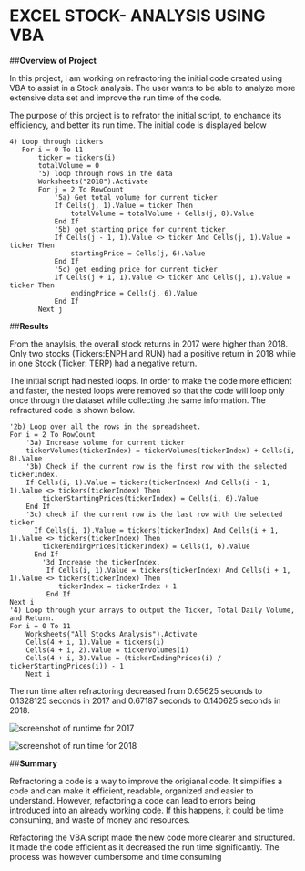 # **EXCEL STOCK- ANALYSIS USING VBA** 

##**Overview of Project**

In this project, i am working on refractoring the initial code created using VBA to assist in a Stock analysis. The user wants to be able to analyze more extensive data set and improve the run time of the code.  

The purpose of this project is to refrator the initial script, to enchance its efficiency, and better its run time. The initial code is displayed below

```
4) Loop through tickers   For i = 0 To 11       ticker = tickers(i)       totalVolume = 0       '5) loop through rows in the data       Worksheets("2018").Activate       For j = 2 To RowCount           '5a) Get total volume for current ticker           If Cells(j, 1).Value = ticker Then               totalVolume = totalVolume + Cells(j, 8).Value           End If           '5b) get starting price for current ticker           If Cells(j - 1, 1).Value <> ticker And Cells(j, 1).Value = ticker Then               startingPrice = Cells(j, 6).Value           End If           '5c) get ending price for current ticker           If Cells(j + 1, 1).Value <> ticker And Cells(j, 1).Value = ticker Then               endingPrice = Cells(j, 6).Value           End If       Next j
```

##**Results**

From the anaylsis, the overall stock returns in 2017 were higher than 2018. Only two stocks (Tickers:ENPH and RUN) had a positive return in 2018 while in one Stock (Ticker: TERP) had a negative return.

The initial script had nested loops. In order to make the code more efficient and faster, the nested loops were removed so that the code will loop only once through the dataset while collecting the same information. The refractured code is shown below.

```
'2b) Loop over all the rows in the spreadsheet.For i = 2 To RowCount    '3a) Increase volume for current ticker    tickerVolumes(tickerIndex) = tickerVolumes(tickerIndex) + Cells(i, 8).Value    '3b) Check if the current row is the first row with the selected tickerIndex.    If Cells(i, 1).Value = tickers(tickerIndex) And Cells(i - 1, 1).Value <> tickers(tickerIndex) Then        tickerStartingPrices(tickerIndex) = Cells(i, 6).Value       End If    '3c) check if the current row is the last row with the selected ticker      If Cells(i, 1).Value = tickers(tickerIndex) And Cells(i + 1, 1).Value <> tickers(tickerIndex) Then        tickerEndingPrices(tickerIndex) = Cells(i, 6).Value        End If        '3d Increase the tickerIndex.         If Cells(i, 1).Value = tickers(tickerIndex) And Cells(i + 1, 1).Value <> tickers(tickerIndex) Then            tickerIndex = tickerIndex + 1         End IfNext i'4) Loop through your arrays to output the Ticker, Total Daily Volume, and Return.For i = 0 To 11    Worksheets("All Stocks Analysis").Activate    Cells(4 + i, 1).Value = tickers(i)    Cells(4 + i, 2).Value = tickerVolumes(i)    Cells(4 + i, 3).Value = (tickerEndingPrices(i) / tickerStartingPrices(i)) - 1      Next i
```
The run time after refractoring decreased from 0.65625 seconds to 0.1328125 seconds in 2017 and 0.67187 seconds to 0.140625 seconds in 2018.

![screenshot of runtime for 2017](https://github.com/kbtwumasi/Stock--Analysis/tree/main/Resources/VBA_Challenge_2017.png)

![screenshot of run time for 2018](https://github.com/kbtwumasi/Stock--Analysis/tree/main/Resources/VBA_Challenge_2018.png)

##**Summary**

Refractoring a code is a way to improve the origianal code. It simplifies a code and can make it efficient, readable, organized and easier to understand. However, refactoring a code can lead to errors being introduced into an already working code. If this happens, it could be time consuming, and waste of money and resources. 

Refactoring the VBA script made the new code more clearer and structured. It made the code efficient as it decreased the run time significantly. The process was however cumbersome and time consuming
